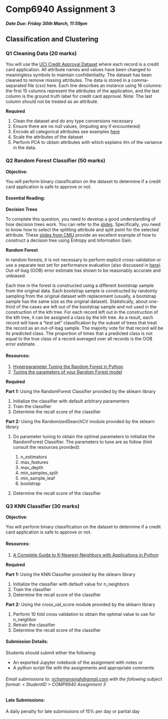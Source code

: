 # Comp6940 Assignment 3

##### Date Due: Friday 30th March, 11:59pm


## Classification and Clustering 


### Q1 Cleaning Data (20 marks)

You will use the [UCI Credit Approval Dataset](https://archive.ics.uci.edu/ml/datasets/Credit+Approval) where each record is a credit card application. All attribute names and values have been changed to meaningless symbols to maintain confidentiality. The dataset has been cleaned to remove missing attributes. The data is stored in a comma-separated file (csv) here. Each line describes an instance using 16 columns: the first 15 columns represent the attributes of the application, and the last column is the ground truth label for credit card approval. Note: The last column should not be treated as an attribute.

**Required**
1. Clean the dataset and do any type conversions necessary
2. Ensure there are no null values, (imputing any if encountered)
3. Encode all categorical attributes see examples [here](http://pbpython.com/categorical-encoding.html)
4. Scale the attributes of the dataset
5. Perform PCA to obtain attributes with which explains `95%` of the variance in the data.


### Q2 Random Forest Classifier (50 marks)

**Objective**:

You will perform binary classification on the dataset to determine if a credit card application is safe to
approve or not.

#### Essential Reading:

**Decision Trees**

To complete this question, you need to develop a good understanding of how decision trees work. You can refer to the [slides](http://poloclub.gatech.edu/cse6242/2017fall/slides/CSE6242-710-Classification.pdf). Specifically, you need to know how to select the splitting attribute and split point for the selected attribute. These [slides from CMU](http://www.cs.cmu.edu/afs/cs.cmu.edu/academic/class/15381-s06/www/DTs.pdf) provide an excellent example of how to construct a decision tree using Entropy and Information Gain.

**Random Forest**

In random forests, it is not necessary to perform explicit cross-validation or use a separate test set for performance evaluation (also discussed in [here](http://poloclub.gatech.edu/cse6242/2017fall/slides/CSE6242-730-Ensemble.pdf)). Out-of-bag (OOB) error estimate has shown to be reasonably accurate and unbiased. 

Each tree in the forest is constructed using a different bootstrap sample from the original data. Each bootstrap sample is constructed by randomly sampling from the original dataset with replacement (usually, a bootstrap sample has the same size as the original dataset). Statistically, about one-third of the cases are left out of the bootstrap sample and not used in the construction of the kth tree. For each record left out in the construction of the kth tree, it can be assigned a class by the kth tree. As a result,
each record will have a “test set” classification by the subset of trees that treat the record as an out-of-bag sample. The majority vote for that record will be its predicted class. The proportion of times that a predicted class is not equal to the true class of a record averaged over all records is the OOB error estimate.

#### Resources:
1. [Hyperparameter Tuning the Random Forest in Python](https://towardsdatascience.com/hyperparameter-tuning-the-random-forest-in-python-using-scikit-learn-28d2aa77dd74)
2. [Tuning the parameters of your Random Forest model](https://www.analyticsvidhya.com/blog/2015/06/tuning-random-forest-model/)

**Required**

**Part 1:**  Using the RandomForest Classifier provided by the sklearn library 

1. Initialize the classifier with default arbitrary paramenters
2. Train the classifier 
3. Determine the recall score of the classifier 

**Part 2:** Using the RandomizedSearchCV module provided by the sklearn library 

1. Do parameter tuning to obtain the optimal parameters to initialize the RandomForest Classifier. The parameters to tune are as follow (hint consult the resources provided):
	1. n_estimators
	2. max_features
	3. max_depth
	4. min_samples_split
	5. min_sample_leaf
	6. bootstrap
	
2. Determine the recall score of the classifier 


### Q3 KNN Classifier (30 marks)

**Objective**:

You will perform binary classification on the dataset to determine if a credit card application is safe to
approve or not.

#### Resources:
1. [A Complete Guide to K-Nearest-Neighbors with Applications in Python ](https://kevinzakka.github.io/2016/07/13/k-nearest-neighbor/)

**Required**

**Part 1:**  Using the KNN Classifier provided by the sklearn library 

1. Initialize the classifier with default value for n_neighbors 
2. Train the classifier 
3. Determine the recall score of the classifier 

**Part 2:** Using the cross_val_score module provided by the sklearn library

1. Perform 10 fold cross validation to obtain the optimal value to use for n_neighbor
2. Retrain the classifier 
2. Determine the recall score of the classifier 


#### Submission Details:
Students should submit either the following:
* An exported Jupyter notebook of the assignment with notes
or
* A python script file with the assignments and appropriate comments 

###### Email submissions to: nchamansingh@gmail.com with the following subject format: < StudentID > COMP6940 Assignment 3


#### Late Submissions:
A daily penalty for late submissions of 15% per day or partial day
